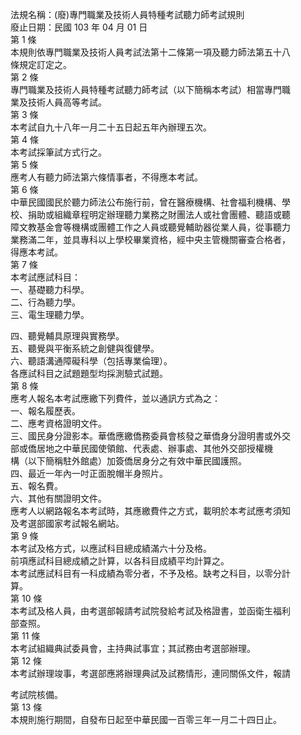 法規名稱：(廢)專門職業及技術人員特種考試聽力師考試規則  
廢止日期：民國 103 年 04 月 01 日  
第 1 條  
本規則依專門職業及技術人員考試法第十二條第一項及聽力師法第五十八  
條規定訂定之。  
第 2 條  
專門職業及技術人員特種考試聽力師考試（以下簡稱本考試）相當專門職  
業及技術人員高等考試。  
第 3 條  
本考試自九十八年一月二十五日起五年內辦理五次。  
第 4 條  
本考試採筆試方式行之。  
第 5 條  
應考人有聽力師法第六條情事者，不得應本考試。  
第 6 條  
中華民國國民於聽力師法公布施行前，曾在醫療機構、社會福利機構、學  
校、捐助或組織章程明定辦理聽力業務之財團法人或社會團體、聽語或聽  
障文教基金會等機構或團體工作之人員或聽覺輔助器從業人員，從事聽力  
業務滿二年，並具專科以上學校畢業資格，經中央主管機關審查合格者，  
得應本考試。  
第 7 條  
本考試應試科目：  
一、基礎聽力科學。  
二、行為聽力學。  
三、電生理聽力學。  


四、聽覺輔具原理與實務學。  
五、聽覺與平衡系統之創健與復健學。  
六、聽語溝通障礙科學（包括專業倫理）。  
各應試科目之試題題型均採測驗式試題。  
第 8 條  
應考人報名本考試應繳下列費件，並以通訊方式為之：  
一、報名履歷表。  
二、應考資格證明文件。  
三、國民身分證影本。華僑應繳僑務委員會核發之華僑身分證明書或外交  
部或僑居地之中華民國使領館、代表處、辦事處、其他外交部授權機  
構（以下簡稱駐外館處）加簽僑居身分之有效中華民國護照。  
四、最近一年內一吋正面脫帽半身照片。  
五、報名費。  
六、其他有關證明文件。  
應考人以網路報名本考試時，其應繳費件之方式，載明於本考試應考須知  
及考選部國家考試報名網站。  
第 9 條  
本考試及格方式，以應試科目總成績滿六十分及格。  
前項應試科目總成績之計算，以各科目成績平均計算之。  
本考試應試科目有一科成績為零分者，不予及格。缺考之科目，以零分計  
算。  
第 10 條  
本考試及格人員，由考選部報請考試院發給考試及格證書，並函衛生福利  
部查照。  
第 11 條  
本考試組織典試委員會，主持典試事宜；其試務由考選部辦理。  
第 12 條  
本考試辦理竣事，考選部應將辦理典試及試務情形，連同關係文件，報請  


考試院核備。  
第 13 條  
本規則施行期間，自發布日起至中華民國一百零三年一月二十四日止。  


